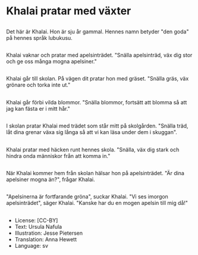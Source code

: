 # Khalai pratar med växter

##
Det här är Khalai. Hon är sju år gammal. Hennes namn betyder "den goda" på hennes språk lubukusu.

##
Khalai vaknar och pratar med apelsinträdet. "Snälla apelsinträd, väx dig stor och ge oss många mogna apelsiner."

##
Khalai går till skolan. På vägen dit pratar hon med gräset. "Snälla gräs, väx grönare och torka inte ut."

##
Khalai går förbi vilda blommor. "Snälla blommor, fortsätt att blomma så att jag kan fästa er i mitt hår."

##
I skolan pratar Khalai med trädet som står mitt på skolgården. "Snälla träd, låt dina grenar växa sig långa så att vi kan läsa under dem i skuggan".

##
Khalai pratar med häcken runt hennes skola. "Snälla, väx dig stark och hindra onda människor från att komma in."

##
När Khalai kommer hem från skolan hälsar hon på apelsinträdet. "Är dina apelsiner mogna än?", frågar Khalai.

##
"Apelsinerna är fortfarande gröna", suckar Khalai. "Vi ses imorgon apelsinträdet", säger Khalai. "Kanske har du en mogen apelsin till mig då!"

##
* License: [CC-BY]
* Text: Ursula Nafula
* Illustration: Jesse Pietersen
* Translation: Anna Hewett
* Language: sv
